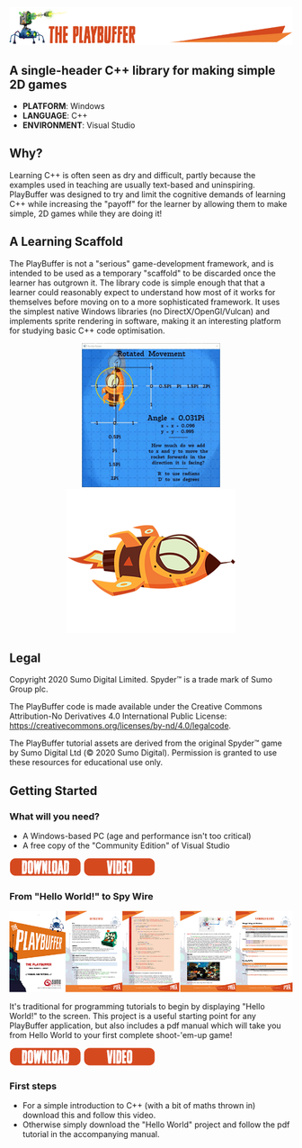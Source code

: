 
![](/.github/images/playbuffer_title.png)
## A single-header C++ library for making simple 2D games 
* **PLATFORM**: Windows
* **LANGUAGE**: C++
* **ENVIRONMENT**: Visual Studio

## Why?
Learning C++ is often seen as dry and difficult, partly because the examples used in teaching are usually text-based and uninspiring. PlayBuffer was designed to try and limit the cognitive demands of learning C++ while increasing the "payoff" for the learner by allowing them to make simple, 2D games while they are doing it!

## A Learning Scaffold
The PlayBuffer is not a "serious" game-development framework, and is intended to be used as a temporary "scaffold" to be discarded once the learner has outgrown it. The library code is simple enough that that a learner could reasonably expect to understand how most of it works for themselves before moving on to a more sophisticated framework. It uses the simplest native Windows libraries (no DirectX/OpenGl/Vulcan) and implements sprite rendering in software, making it an interesting platform for studying basic C++ code optimisation. 

<p align="center">
  <img src="/.github/images/rocket.gif">
  <img src="/.github/images/rocket.png">
</p>

## Legal
Copyright 2020 Sumo Digital Limited. Spyder™ is a trade mark of Sumo Group plc. 

The PlayBuffer code is made available under the Creative Commons Attribution-No Derivatives 4.0 International Public License: https://creativecommons.org/licenses/by-nd/4.0/legalcode.

The PlayBuffer tutorial assets are derived from the original Spyder™ game by Sumo Digital Ltd (© 2020 Sumo Digital). Permission is granted to use these resources for educational use only.

## Getting Started

### What will you need?
- A Windows-based PC (age and performance isn't too critical)
- A free copy of the "Community Edition" of Visual Studio

[![](/.github/images/download.png)](https://visualstudio.microsoft.com/vs/)
[![](/.github/images/video.png)](https://visualstudio.microsoft.com/vs/)

### From "Hello World!" to Spy Wire
<p align="center"> <img src="/.github/images/playbuffer_manual.png"> </p>

It's traditional for programming tutorials to begin by displaying "Hello World!" to the screen. This project is a useful starting point for any PlayBuffer application, but also includes a pdf manual which will take you from Hello World to your first complete shoot-'em-up game!

[![](/.github/images/download.png)](https://github.com/sumo-digital-academy/playbuffer/archive/refs/heads/HelloWorld.zip)
[![](/.github/images/video.png)](https://github.com/sumo-digital-academy/playbuffer/blob/HelloWorld/PlayBuffer%20Manual.pdf)



### First steps
- For a simple introduction to C++ (with a bit of maths thrown in) download this and follow this video.
- Otherwise simply download the "Hello World" project and follow the pdf tutorial in the accompanying manual.





